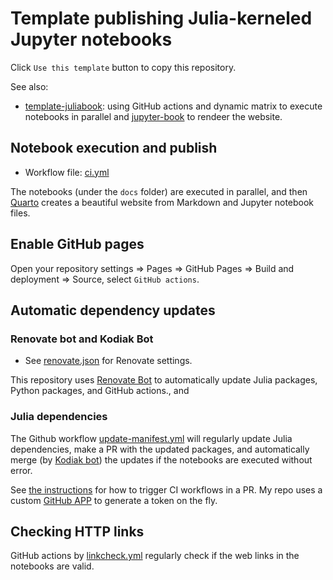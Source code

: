 # Template publishing Julia-kerneled Jupyter notebooks

Click `Use this template` button to copy this repository.

See also:

- [template-juliabook](https://github.com/sosiristseng/template-juliabook): using GitHub actions and dynamic matrix to execute notebooks in parallel and [jupyter-book][] to rendeer the website.

[quarto]: https://quarto.org/
[jupyter-book]: https://jupyterbook.org/
[Cirrus CI]: https://cirrus-ci.org/

## Notebook execution and publish

- Workflow file: [ci.yml](.github/workflows/ci.yml)

The notebooks (under the `docs` folder) are executed in parallel, and then [Quarto][quarto] creates a beautiful website from Markdown and Jupyter notebook files.

## Enable GitHub pages

Open your repository settings => Pages => GitHub Pages => Build and deployment => Source, select `GitHub actions`.

## Automatic dependency updates

### Renovate bot and Kodiak Bot

- See [renovate.json](renovate.json) for Renovate settings.

This repository uses [Renovate Bot](https://github.com/marketplace/renovate) to automatically update Julia packages, Python packages, and GitHub actions., and

### Julia dependencies

The Github workflow [update-manifest.yml](.github/workflows/update-manifest.yml) will regularly update Julia dependencies, make a PR with the updated packages, and automatically merge (by [Kodiak bot](https://kodiakhq.com/)) the updates if the notebooks are executed without error.

See [the instructions](https://github.com/peter-evans/create-pull-request/blob/main/docs/concepts-guidelines.md#triggering-further-workflow-runs) for how to trigger CI workflows in a PR. My repo uses a custom [GitHub APP](https://github.com/peter-evans/create-pull-request/blob/main/docs/concepts-guidelines.md#authenticating-with-github-app-generated-tokens) to generate a token on the fly.

## Checking HTTP links

GitHub actions by [linkcheck.yml](.github/workflows/linkcheck.yml) regularly check if the web links in the notebooks are valid.
